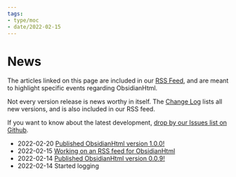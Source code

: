 ```yaml
---
tags:
- type/moc
- date/2022-02-15
---
```

   
# News   
The articles linked on this page are included in our [RSS Feed](../Configurations/RSS%20Feed.md), and are meant to highlight specific events regarding ObsidianHtml.    
   
Not every version release is news worthy in itself. The [Change Log](../Change%20Log.md) lists all new versions, and is also included in our RSS feed.   
   
If you want to know about the latest development, [drop by our Issues list on Github](https://github.com/obsidian-html/obsidian-html/issues).   
   
   
- 2022-02-20 [Published ObsidianHtml version 1.0.0!](../Log/Published%20ObsidianHtml%20version%201.0.0%21.md)   
- 2022-02-15 [Working on an RSS feed for ObsidianHtml](../Log/Working%20on%20an%20RSS%20feed%20for%20ObsidianHtml.md)   
- 2022-02-14 [Published ObsidianHtml version 0.0.9!](../Log/Published%20ObsidianHtml%20version%200.0.9%21.md)    
- 2022-02-14 Started logging